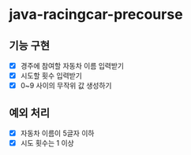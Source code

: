 # java-racingcar-precourse
## 기능 구현
- [x] 경주에 참여할 자동차 이름 입력받기
- [x] 시도할 횟수 입력받기
- [x] 0~9 사이의 무작위 값 생성하기

## 예외 처리
- [x] 자동차 이름이 5글자 이하
- [x] 시도 횟수는 1 이상